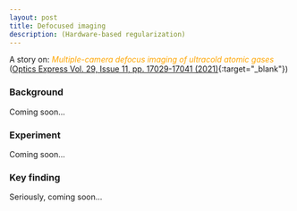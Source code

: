 ```yaml
---
layout: post
title: Defocused imaging
description: (Hardware-based regularization)
---
```



A story on:
<i style="color:Orange;"> Multiple-camera defocus imaging of ultracold atomic gases </i>
([Optics Express Vol. 29, Issue 11, pp. 17029-17041 (2021)](https://doi.org/10.1364/OE.422981){:target="_blank"})


### Background
Coming soon...

### Experiment
Coming soon...


### Key finding
Seriously, coming soon...

